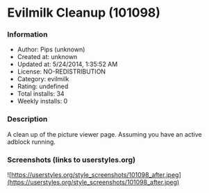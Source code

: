 # Evilmilk Cleanup (101098)

### Information
- Author: Pips (unknown)
- Created at: unknown
- Updated at: 5/24/2014, 1:35:52 AM
- License: NO-REDISTRIBUTION
- Category: evilmilk
- Rating: undefined
- Total installs: 34
- Weekly installs: 0


### Description
A clean up of the picture viewer page.
Assuming you have an active adblock running.


### Screenshots (links to userstyles.org)
![https://userstyles.org/style_screenshots/101098_after.jpeg](https://userstyles.org/style_screenshots/101098_after.jpeg)


